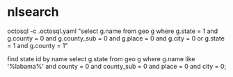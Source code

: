 # nlsearch

octosql -c .octosql.yaml "select g.name from geo g  where g.state = 1 and g.county = 0 and g.county_sub = 0 and g.place = 0 and g.city = 0 or g.state = 1 and g.county = 1"

find state id by name
select g.state from geo g where g.name like '%labama%' and county = 0 and county_sub = 0 and place = 0 and city = 0;

